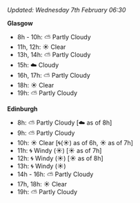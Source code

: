 *Updated: Wednesday 7th February 06:30*

**Glasgow**

* 8h - 10h: :partly_sunny: Partly Cloudy
* 11h, 12h: :sunny: Clear
* 13h, 14h: :partly_sunny: Partly Cloudy
* 15h: :cloud: Cloudy
* 16h, 17h: :partly_sunny: Partly Cloudy
* 18h: :sunny: Clear
* 19h: :partly_sunny: Partly Cloudy

**Edinburgh**

* 8h: :partly_sunny: Partly Cloudy [:cloud: as of 8h]
* 9h: :partly_sunny: Partly Cloudy
* 10h: :sunny: Clear [:cyclone:(:sunny:) as of 6h, :sunny: as of 7h]
* 11h: :cyclone: Windy (:sunny:) [:sunny: as of 7h]
* 12h: :cyclone: Windy (:sunny:) [:sunny: as of 8h]
* 13h: :cyclone: Windy (:sunny:)
* 14h - 16h: :partly_sunny: Partly Cloudy
* 17h, 18h: :sunny: Clear
* 19h: :partly_sunny: Partly Cloudy
